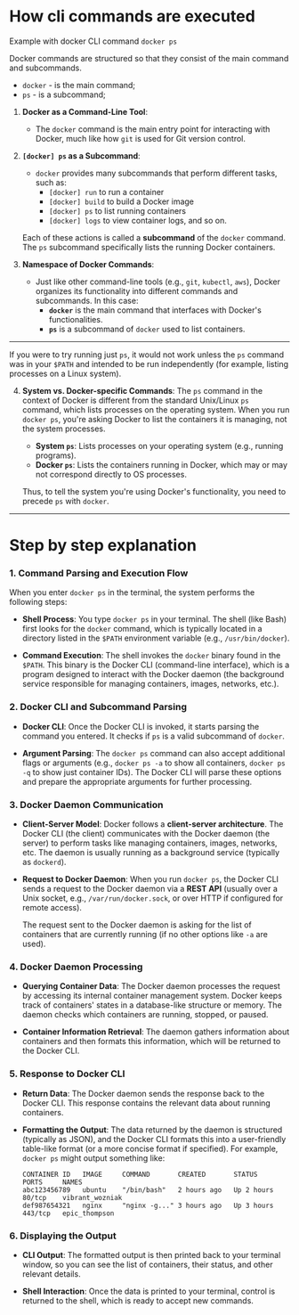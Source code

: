 # How cli commands are executed

Example with docker CLI command `docker ps`

Docker commands are structured so that they consist of the main command and subcommands.

- `docker` - is the main command;
- `ps` - is a subcommand;

1. **Docker as a Command-Line Tool**: 
   - The `docker` command is the main entry point for interacting with Docker, much like how `git` is used for Git version control.

2. **`[docker] ps` as a Subcommand**:
   - `docker` provides many subcommands that perform different tasks, such as:
     - `[docker] run` to run a container
     - `[docker] build` to build a Docker image
     - `[docker] ps` to list running containers
     - `[docker] logs` to view container logs, and so on.

   Each of these actions is called a **subcommand** of the `docker` command. The `ps` subcommand specifically lists the running Docker containers.

3. **Namespace of Docker Commands**:
   - Just like other command-line tools (e.g., `git`, `kubectl`, `aws`), Docker organizes its functionality into different commands and subcommands. In this case:
     - **`docker`** is the main command that interfaces with Docker's functionalities.
     - **`ps`** is a subcommand of `docker` used to list containers.

*****
 If you were to try running just `ps`, it would not work unless the `ps` command was in your `$PATH` and intended to be run independently (for example, listing processes on a Linux system).

4. **System vs. Docker-specific Commands**:
   The `ps` command in the context of Docker is different from the standard Unix/Linux `ps` command, which lists processes on the operating system. When you run `docker ps`, you're asking Docker to list the containers it is managing, not the system processes.

   - **System `ps`**: Lists processes on your operating system (e.g., running programs).
   - **Docker `ps`**: Lists the containers running in Docker, which may or may not correspond directly to OS processes.

   Thus, to tell the system you're using Docker's functionality, you need to precede `ps` with `docker`.

*****

# Step by step explanation

### 1. **Command Parsing and Execution Flow**

When you enter `docker ps` in the terminal, the system performs the following steps:

- **Shell Process**: You type `docker ps` in your terminal. The shell (like Bash) first looks for the `docker` command, which is typically located in a directory listed in the `$PATH` environment variable (e.g., `/usr/bin/docker`).
  
- **Command Execution**: The shell invokes the `docker` binary found in the `$PATH`. This binary is the Docker CLI (command-line interface), which is a program designed to interact with the Docker daemon (the background service responsible for managing containers, images, networks, etc.).

### 2. **Docker CLI and Subcommand Parsing**

- **Docker CLI**: Once the Docker CLI is invoked, it starts parsing the command you entered. It checks if `ps` is a valid subcommand of `docker`.
  
- **Argument Parsing**: The `docker ps` command can also accept additional flags or arguments (e.g., `docker ps -a` to show all containers, `docker ps -q` to show just container IDs). The Docker CLI will parse these options and prepare the appropriate arguments for further processing.

### 3. **Docker Daemon Communication**

- **Client-Server Model**: Docker follows a **client-server architecture**. The Docker CLI (the client) communicates with the Docker daemon (the server) to perform tasks like managing containers, images, networks, etc. The daemon is usually running as a background service (typically as `dockerd`).
  
- **Request to Docker Daemon**: When you run `docker ps`, the Docker CLI sends a request to the Docker daemon via a **REST API** (usually over a Unix socket, e.g., `/var/run/docker.sock`, or over HTTP if configured for remote access).

    The request sent to the Docker daemon is asking for the list of containers that are currently running (if no other options like `-a` are used).

### 4. **Docker Daemon Processing**

- **Querying Container Data**: The Docker daemon processes the request by accessing its internal container management system. Docker keeps track of containers' states in a database-like structure or memory. The daemon checks which containers are running, stopped, or paused.
  
- **Container Information Retrieval**: The daemon gathers information about containers and then formats this information, which will be returned to the Docker CLI.

### 5. **Response to Docker CLI**

- **Return Data**: The Docker daemon sends the response back to the Docker CLI. This response contains the relevant data about running containers.
  
- **Formatting the Output**: The data returned by the daemon is structured (typically as JSON), and the Docker CLI formats this into a user-friendly table-like format (or a more concise format if specified). For example, `docker ps` might output something like:

  ```
  CONTAINER ID   IMAGE     COMMAND       CREATED       STATUS       PORTS     NAMES
  abc123456789   ubuntu    "/bin/bash"   2 hours ago   Up 2 hours   80/tcp    vibrant_wozniak
  def987654321   nginx     "nginx -g..." 3 hours ago   Up 3 hours   443/tcp   epic_thompson
  ```

### 6. **Displaying the Output**

- **CLI Output**: The formatted output is then printed back to your terminal window, so you can see the list of containers, their status, and other relevant details.

- **Shell Interaction**: Once the data is printed to your terminal, control is returned to the shell, which is ready to accept new commands.
